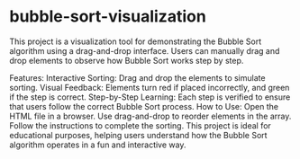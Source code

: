 # bubble-sort-visualization
This project is a visualization tool for demonstrating the Bubble Sort algorithm using a drag-and-drop interface. Users can manually drag and drop elements to observe how Bubble Sort works step by step.

Features:
Interactive Sorting: Drag and drop the elements to simulate sorting.
Visual Feedback: Elements turn red if placed incorrectly, and green if the step is correct.
Step-by-Step Learning: Each step is verified to ensure that users follow the correct Bubble Sort process.
How to Use:
Open the HTML file in a browser.
Use drag-and-drop to reorder elements in the array.
Follow the instructions to complete the sorting.
This project is ideal for educational purposes, helping users understand how the Bubble Sort algorithm operates in a fun and interactive way.


